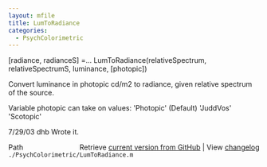 ```yaml
---
layout: mfile
title: LumToRadiance
categories:
  - PsychColorimetric
---
```


 \[radiance, radianceS\] =...
    LumToRadiance\(relativeSpectrum, relativeSpectrumS, luminance, \[photopic\]\)

 Convert luminance in photopic cd/m2 to radiance, given relative spectrum
 of the source.

 Variable photopic can take on values:
        'Photopic' \(Default\)
   'JuddVos'
   'Scotopic'

 7/29/03   dhb  Wrote it.


<div class="code_header" style="text-align:right;">
  <span style="float:left;">Path&nbsp;&nbsp;</span> <span class="counter">Retrieve <a href=
  "https://raw.github.com/Psychtoolbox-3/Psychtoolbox-3/beta/./PsychColorimetric/LumToRadiance.m">current version from GitHub</a> | View <a href=
  "https://github.com/Psychtoolbox-3/Psychtoolbox-3/commits/beta/./PsychColorimetric/LumToRadiance.m">changelog</a></span>
</div>
<div class="code">
  <code>./PsychColorimetric/LumToRadiance.m</code>
</div>
